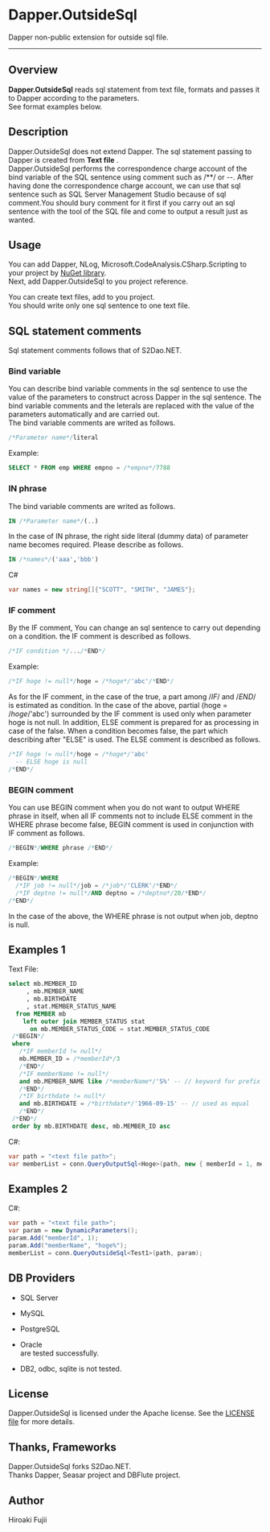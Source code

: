 # Dapper.OutsideSql
Dapper non-public extension for outside sql file.

------------

## Overview

**Dapper.OutsideSql** reads sql statement from text file, formats and passes it to Dapper according to the parameters.  
See format examples below.


## Description
Dapper.OutsideSql does not extend Dapper. The sql statement passing to Dapper is created from **Text file** .  
Dapper.OutsideSql performs the correspondence charge account of the bind variable of the SQL sentence using comment such as /**/ or --. After having done the correspondence charge account, we can use that sql sentence such as SQL Server Management Studio because of sql comment.You should bury comment for it first if you carry out an sql sentence with the tool of the SQL file and come to output a result just as wanted.

## Usage
You can add Dapper, NLog, Microsoft.CodeAnalysis.CSharp.Scripting to your project by [NuGet library](https://www.nuget.org/packages/Dapper).  
Next, add Dapper.OutsideSql to you project reference.

You can create text files, add to you project.  
You should write only one sql sentence to one text file. 


## SQL statement comments  
Sql statement comments follows that of S2Dao.NET. 

### Bind variable  
You can describe bind variable comments in the sql sentence to use the value of the parameters to construct across Dapper in the sql sentence. The bind variable comments and the leterals are replaced with the value of the parameters automatically and are carried out.  
The bind variable comments are writed as follows.

```sql
/*Parameter name*/literal
```

Example:  
```sql 
SELECT * FROM emp WHERE empno = /*empno*/7788
```

### IN phrase  
The bind variable comments are writed as follows.

```sql
IN /*Parameter name*/(..)
```
In the case of IN phrase, the right side literal (dummy data) of parameter name becomes required. Please describe as follows.
```sql
IN /*names*/('aaa','bbb')
```
C#
```csharp
var names = new string[]{"SCOTT", "SMITH", "JAMES"};
```

### IF comment
By the IF comment, You can change an sql sentence to carry out depending on a condition. the IF comment is described as follows.  
```sql
/*IF condition */.../*END*/
```

Example:
```sql
/*IF hoge != null*/hoge = /*hoge*/'abc'/*END*/
```
As for the IF comment, in the case of the true, a part among /*IF*/ and /*END*/ is estimated as condition. In the case of the above, partial (hoge = /*hoge*/'abc') surrounded by the IF comment is used only when parameter hoge is not null. In addition, ELSE comment is prepared for as processing in case of the false. When a condition becomes false, the part which describing after "ELSE" is used. The ELSE comment is described as follows.
```sql
/*IF hoge != null*/hoge = /*hoge*/'abc'
  -- ELSE hoge is null
/*END*/
```

### BEGIN comment
You can use BEGIN comment when you do not want to output WHERE phrase in itself, when all IF comments not to include ELSE comment in the WHERE phrase become false,  BEGIN comment is used in conjunction with IF comment as follows.
```sql
/*BEGIN*/WHERE phrase /*END*/
```

Example:
```sql
/*BEGIN*/WHERE
  /*IF job != null*/job = /*job*/'CLERK'/*END*/
  /*IF deptno != null*/AND deptno = /*deptno*/20/*END*/
/*END*/
```
In the case of the above, the WHERE phrase is not output when job, deptno is null. 


## Examples 1
Text File:
```sql
select mb.MEMBER_ID
     , mb.MEMBER_NAME
     , mb.BIRTHDATE
     , stat.MEMBER_STATUS_NAME
  from MEMBER mb
    left outer join MEMBER_STATUS stat
      on mb.MEMBER_STATUS_CODE = stat.MEMBER_STATUS_CODE
 /*BEGIN*/
 where
   /*IF memberId != null*/
   mb.MEMBER_ID = /*memberId*/3
   /*END*/
   /*IF memberName != null*/
   and mb.MEMBER_NAME like /*memberName*/'S%' -- // keyword for prefix search
   /*END*/
   /*IF birthdate != null*/
   and mb.BIRTHDATE = /*birthdate*/'1966-09-15' -- // used as equal
   /*END*/
 /*END*/
 order by mb.BIRTHDATE desc, mb.MEMBER_ID asc
```
C#:
```csharp
var path = "<text file path>";
var memberList = conn.QueryOutputSql<Hoge>(path, new { memberId = 1, memberName = "hoge%" });
``` 

## Examples 2
C#:
```csharp
var path = "<text file path>";
var param = new DynamicParameters();
param.Add("memberId", 1);
param.Add("memberName", "hoge%");
memberList = conn.QueryOutsideSql<Test1>(path, param);
``` 


## DB Providers 
- SQL Server
- MySQL
- PostgreSQL
- Oracle  
are tested successfully.

- DB2, odbc, sqlite is not tested.

## License

Dapper.OutsideSql is licensed under the Apache license.  See the [LICENSE file](LICENSE) for more details.


## Thanks, Frameworks

Dapper.OutsideSql forks S2Dao.NET.  
Thanks Dapper, Seasar project and DBFlute project.


## Author

Hiroaki Fujii
